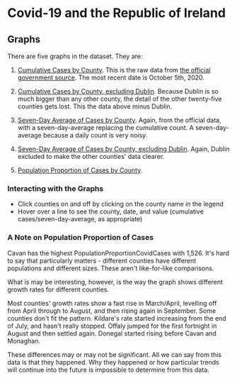 # Covid-19 and the Republic of Ireland

## Graphs

There are five graphs in the dataset. They are:
1. [Cumulative Cases by County](/covid_ireland/plots/confirmedcovidcases_cumulative.html). This is the raw data from [the official government source](https://covid19ireland-geohive.hub.arcgis.com/datasets/d9be85b30d7748b5b7c09450b8aede63_0). The most recent date is October 5th, 2020.

2. [Cumulative Cases by County, excluding Dublin](/covid_ireland/plots/confirmedcovidcases_cumulative_excluding_dublin.html). Because Dublin is so much bigger than any other county, the detail of the other twenty-five counties gets lost. This the data above minus Dublin.

3. [Seven-Day Average of Cases by County](/covid_ireland/plots/confirmedcovidcases_seven_day_average.html). Again, from the official data, with a seven-day-average replacing the cumulative count. A seven-day-average because a daily count is very noisy.

4. [Seven-Day Average of Cases by County, excluding Dublin](/covid_ireland/plots/confirmedcovidcases_seven_day_average_excluding_dublin.html). Again, Dublin excluded to make the other counties' data clearer.

5. [Population Proportion of Cases by County](/covid_ireland/plots/populationproportioncovidcases_cumulative.html).

### Interacting with the Graphs

* Click counties on and off by clicking on the county name in the legend
* Hover over a line to see the county, date, and value (cumulative cases/seven-day-average, as appropriate)

### A Note on Population Proportion of Cases

Cavan has the highest PopulationProportionCovidCases with 1,526. It's hard to say that particularly matters - different counties have different populations and different sizes. These aren't like-for-like comparisons.

What is may be interesting, however, is the way the graph shows different growth rates for different counties.

Most counties' growth rates show a fast rise in March/April, levelling off from April through to August, and then rising again in September. Some counties don't fit the pattern. Kildare's rate started increasing from the end of July, and hasn't really stopped. Offaly jumped for the first fortnight in August and then settled again. Donegal started rising before Cavan and Monaghan.

These differences may or may not be significant. All we can say from this data is that they happened. Why they happened or how particular trends will continue into the future is impossible to determine from this data.